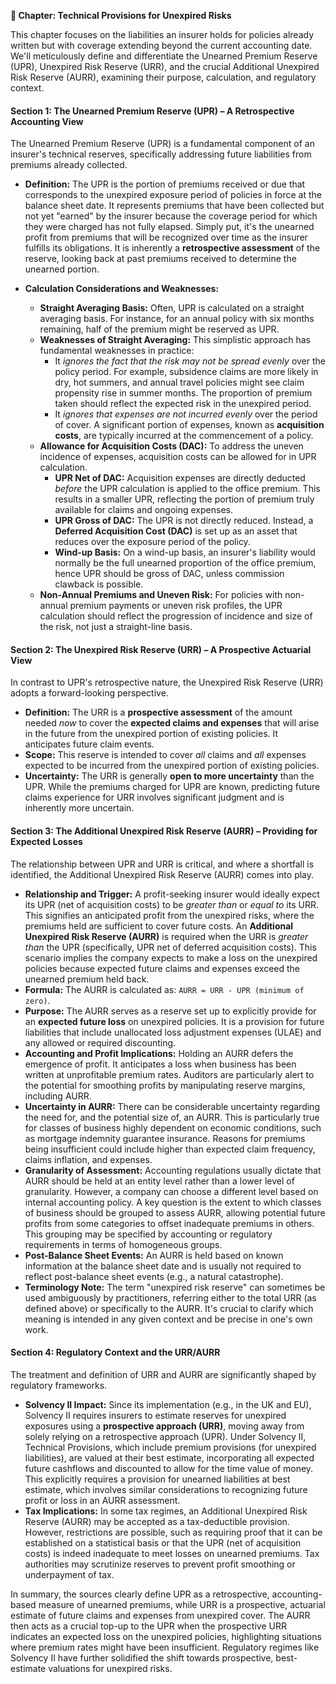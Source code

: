 **📘 Chapter: Technical Provisions for Unexpired Risks**

This chapter focuses on the liabilities an insurer holds for policies already written but with coverage extending beyond the current accounting date. We'll meticulously define and differentiate the Unearned Premium Reserve (UPR), Unexpired Risk Reserve (URR), and the crucial Additional Unexpired Risk Reserve (AURR), examining their purpose, calculation, and regulatory context.

#### **Section 1: The Unearned Premium Reserve (UPR) – A Retrospective Accounting View**

The Unearned Premium Reserve (UPR) is a fundamental component of an insurer's technical reserves, specifically addressing future liabilities from premiums already collected.

* **Definition:** The UPR is the portion of premiums received or due that corresponds to the unexpired exposure period of policies in force at the balance sheet date. It represents premiums that have been collected but not yet "earned" by the insurer because the coverage period for which they were charged has not fully elapsed. Simply put, it's the unearned profit from premiums that will be recognized over time as the insurer fulfills its obligations. It is inherently a **retrospective assessment** of the reserve, looking back at past premiums received to determine the unearned portion.

* **Calculation Considerations and Weaknesses:**

  * **Straight Averaging Basis:** Often, UPR is calculated on a straight averaging basis. For instance, for an annual policy with six months remaining, half of the premium might be reserved as UPR.  
  * **Weaknesses of Straight Averaging:** This simplistic approach has fundamental weaknesses in practice:  
    * It *ignores the fact that the risk may not be spread evenly* over the policy period. For example, subsidence claims are more likely in dry, hot summers, and annual travel policies might see claim propensity rise in summer months. The proportion of premium taken should reflect the expected risk in the unexpired period.  
    * It *ignores that expenses are not incurred evenly* over the period of cover. A significant portion of expenses, known as **acquisition costs**, are typically incurred at the commencement of a policy.  
  * **Allowance for Acquisition Costs (DAC):** To address the uneven incidence of expenses, acquisition costs can be allowed for in UPR calculation.  
    * **UPR Net of DAC:** Acquisition expenses are directly deducted *before* the UPR calculation is applied to the office premium. This results in a smaller UPR, reflecting the portion of premium truly available for claims and ongoing expenses.  
    * **UPR Gross of DAC:** The UPR is not directly reduced. Instead, a **Deferred Acquisition Cost (DAC)** is set up as an asset that reduces over the exposure period of the policy.  
    * **Wind-up Basis:** On a wind-up basis, an insurer's liability would normally be the full unearned proportion of the office premium, hence UPR should be gross of DAC, unless commission clawback is possible.  
  * **Non-Annual Premiums and Uneven Risk:** For policies with non-annual premium payments or uneven risk profiles, the UPR calculation should reflect the progression of incidence and size of the risk, not just a straight-line basis.

#### **Section 2: The Unexpired Risk Reserve (URR) – A Prospective Actuarial View**

In contrast to UPR's retrospective nature, the Unexpired Risk Reserve (URR) adopts a forward-looking perspective.

* **Definition:** The URR is a **prospective assessment** of the amount needed *now* to cover the **expected claims and expenses** that will arise in the future from the unexpired portion of existing policies. It anticipates future claim events.  
* **Scope:** This reserve is intended to cover *all* claims and *all* expenses expected to be incurred from the unexpired portion of existing policies.  
* **Uncertainty:** The URR is generally **open to more uncertainty** than the UPR. While the premiums charged for UPR are known, predicting future claims experience for URR involves significant judgment and is inherently more uncertain.

#### **Section 3: The Additional Unexpired Risk Reserve (AURR) – Providing for Expected Losses**

The relationship between UPR and URR is critical, and where a shortfall is identified, the Additional Unexpired Risk Reserve (AURR) comes into play.

* **Relationship and Trigger:** A profit-seeking insurer would ideally expect its UPR (net of acquisition costs) to be *greater than* or *equal to* its URR. This signifies an anticipated profit from the unexpired risks, where the premiums held are sufficient to cover future costs. An **Additional Unexpired Risk Reserve (AURR)** is required when the URR is *greater than* the UPR (specifically, UPR net of deferred acquisition costs). This scenario implies the company expects to make a loss on the unexpired policies because expected future claims and expenses exceed the unearned premium held back.  
* **Formula:** The AURR is calculated as: `AURR = URR - UPR (minimum of zero)`.  
* **Purpose:** The AURR serves as a reserve set up to explicitly provide for an **expected future loss** on unexpired policies. It is a provision for future liabilities that include unallocated loss adjustment expenses (ULAE) and any allowed or required discounting.  
* **Accounting and Profit Implications:** Holding an AURR defers the emergence of profit. It anticipates a loss when business has been written at unprofitable premium rates. Auditors are particularly alert to the potential for smoothing profits by manipulating reserve margins, including AURR.  
* **Uncertainty in AURR:** There can be considerable uncertainty regarding the need for, and the potential size of, an AURR. This is particularly true for classes of business highly dependent on economic conditions, such as mortgage indemnity guarantee insurance. Reasons for premiums being insufficient could include higher than expected claim frequency, claims inflation, and expenses.  
* **Granularity of Assessment:** Accounting regulations usually dictate that AURR should be held at an entity level rather than a lower level of granularity. However, a company can choose a different level based on internal accounting policy. A key question is the extent to which classes of business should be grouped to assess AURR, allowing potential future profits from some categories to offset inadequate premiums in others. This grouping may be specified by accounting or regulatory requirements in terms of homogeneous groups.  
* **Post-Balance Sheet Events:** An AURR is held based on known information at the balance sheet date and is usually not required to reflect post-balance sheet events (e.g., a natural catastrophe).  
* **Terminology Note:** The term "unexpired risk reserve" can sometimes be used ambiguously by practitioners, referring either to the total URR (as defined above) or specifically to the AURR. It's crucial to clarify which meaning is intended in any given context and be precise in one's own work.

#### **Section 4: Regulatory Context and the URR/AURR**

The treatment and definition of URR and AURR are significantly shaped by regulatory frameworks.

* **Solvency II Impact:** Since its implementation (e.g., in the UK and EU), Solvency II requires insurers to estimate reserves for unexpired exposures using a **prospective approach (URR)**, moving away from solely relying on a retrospective approach (UPR). Under Solvency II, Technical Provisions, which include premium provisions (for unexpired liabilities), are valued at their best estimate, incorporating all expected future cashflows and discounted to allow for the time value of money. This explicitly requires a provision for unearned liabilities at best estimate, which involves similar considerations to recognizing future profit or loss in an AURR assessment.  
* **Tax Implications:** In some tax regimes, an Additional Unexpired Risk Reserve (AURR) may be accepted as a tax-deductible provision. However, restrictions are possible, such as requiring proof that it can be established on a statistical basis or that the UPR (net of acquisition costs) is indeed inadequate to meet losses on unearned premiums. Tax authorities may scrutinize reserves to prevent profit smoothing or underpayment of tax.

In summary, the sources clearly define UPR as a retrospective, accounting-based measure of unearned premiums, while URR is a prospective, actuarial estimate of future claims and expenses from unexpired cover. The AURR then acts as a crucial top-up to the UPR when the prospective URR indicates an expected loss on the unexpired policies, highlighting situations where premium rates might have been insufficient. Regulatory regimes like Solvency II have further solidified the shift towards prospective, best-estimate valuations for unexpired risks.

